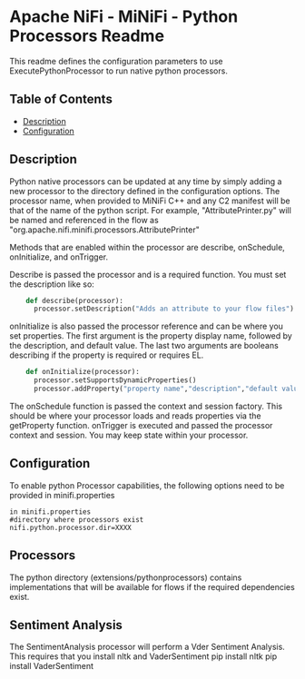 <!--
  Licensed to the Apache Software Foundation (ASF) under one or more
  contributor license agreements.  See the NOTICE file distributed with
  this work for additional information regarding copyright ownership.
  The ASF licenses this file to You under the Apache License, Version 2.0
  (the "License"); you may not use this file except in compliance with
  the License.  You may obtain a copy of the License at
      http://www.apache.org/licenses/LICENSE-2.0
  Unless required by applicable law or agreed to in writing, software
  distributed under the License is distributed on an "AS IS" BASIS,
  WITHOUT WARRANTIES OR CONDITIONS OF ANY KIND, either express or implied.
  See the License for the specific language governing permissions and
  limitations under the License.
-->

# Apache NiFi - MiNiFi - Python Processors Readme


This readme defines the configuration parameters to use ExecutePythonProcessor to run native python processors.

## Table of Contents

- [Description](#description)
- [Configuration](#configuration)

## Description

Python native processors can be updated at any time by simply adding a new processor to the directory defined in
the configuration options. The processor name, when provided to MiNiFi C++ and any C2 manifest will be that
of the name of the python script. For example, "AttributePrinter.py" will be named and referenced in the flow
as "org.apache.nifi.minifi.processors.AttributePrinter" 

Methods that are enabled within the processor are  describe, onSchedule, onInitialize, and onTrigger. 

Describe is passed the processor and is a required function. You must set the description like so:

```python
	def describe(processor):
	  processor.setDescription("Adds an attribute to your flow files")
```
   
onInitialize is also passed the processor reference and can be where you set properties. The first argument is the property display name,
followed by the description, and default value. The last two arguments are booleans describing if the property is required or requires EL.

```python
	def onInitialize(processor):
	  processor.setSupportsDynamicProperties()
	  processor.addProperty("property name","description","default value", True, False)
```

The onSchedule function is passed the context and session factory. This should be where your processor loads and reads properties via
the getProperty function. onTrigger is executed and passed the processor context and session. You may keep state within your processor.

## Configuration

To enable python Processor capabilities, the following options need to be provided in minifi.properties

    in minifi.properties
	#directory where processors exist
	nifi.python.processor.dir=XXXX
	
	
## Processors
The python directory (extensions/pythonprocessors) contains implementations that will be available for flows if the required dependencies
exist.
   
## Sentiment Analysis

The SentimentAnalysis processor will perform a Vder Sentiment Analysis. This requires that you install nltk and VaderSentiment
		pip install nltk
		pip install VaderSentiment
